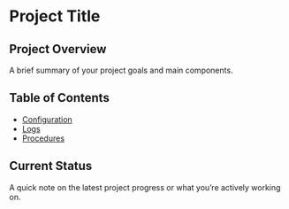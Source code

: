 # Project Title

## Project Overview
A brief summary of your project goals and main components.

## Table of Contents
- [Configuration](/config)
- [Logs](/logs)
- [Procedures](/procedures)

## Current Status
A quick note on the latest project progress or what you’re actively working on.
